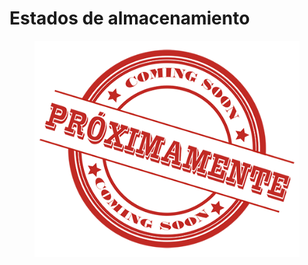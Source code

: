 # Estados de almacenamiento

<figure><img src="../../.gitbook/assets/image (3) (1).png" alt=""><figcaption></figcaption></figure>
